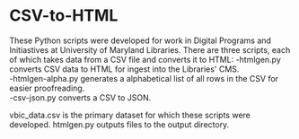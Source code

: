 CSV-to-HTML
===========

These Python scripts were developed for work in Digital Programs and Initiastives at University of Maryland Libraries. There are three scripts, each of which takes data from a CSV file and converts it to HTML:
-htmlgen.py converts CSV data to HTML for ingest into the Libraries' CMS.  
-htmlgen-alpha.py generates a alphabetical list of all rows in the CSV for easier proofreading.  
-csv-json.py converts a CSV to JSON.

vbic_data.csv is the primary dataset for which these scripts were developed.  htmlgen.py outputs files to the output directory.
